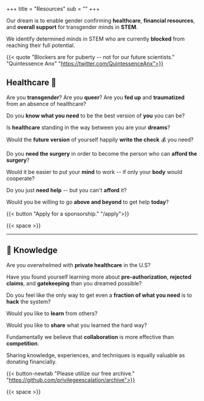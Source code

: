 +++
title = "Resources"
sub = ""
+++

Our dream is to enable gender confirming **healthcare**, **financial resources**, and **overall support** for transgender minds in **STEM**.

We identify determined minds in STEM who are currently **blocked** from reaching their full potential.

{{< quote "Blockers are for puberty -- not for our future scientists." "Quintessence Anx" "https://twitter.com/QuintessenceAnx">}}

## Healthcare 🏥

Are you **transgender**? Are you **queer**? Are you **fed up** and **traumatized** from an absence of healthcare?

Do you **know what you need** to be the best version of **you** you can be?

Is **healthcare** standing in the way between you are your **dreams**?

Would the **future version** of yourself happily **write the check** 💰 you need?

Do you **need the surgery** in order to become the person who can **afford the surgery**?

Would it be easier to put your **mind** to work -- if only your **body** would cooperate?

Do you just **need help** -- but you can't **afford** it? 

Would you be willing to go **above and beyond** to get help **today**?

{{< button "Apply for a sponsorship." "/apply">}}

{{< space >}}

---

## 🧠 Knowledge

Are you overwhelmed with **private healthcare** in the U.S?

Have you found yourself learning more about **pre-authorization**, **rejected claims**, and **gatekeeping** than you dreamed possible? 

Do you feel like the only way to get even a **fraction of what you need** is to **hack** the system?

Would you like to **learn** from others?

Would you like to **share** what you learned the hard way?

Fundamentally we believe that **collaboration** is more effective than **competition**.

Sharing knowledge, experiences, and techniques is equally valuable as donating financially.

{{< button-newtab "Please utilize our free archive." "https://github.com/privilegeescalation/archive">}}

{{< space >}}
